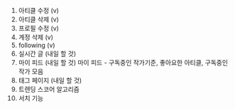 1. 아티클 수정 (v)
2. 아티클 삭제 (v)
3. 프로필 수정 (v)
4. 계정 삭제 (v)
5. following (v)
6. 실시간 글 (내일 할 것)
7. 마이 피드 (내일 할 것) 마이 피드 - 구독중인 작가기준, 좋아요한 아티클, 구독중인 작가 모음
8. 태그 페이지 (내일 할 것)
9. 트렌딩 스코어 알고리즘
10. 서치 기능
